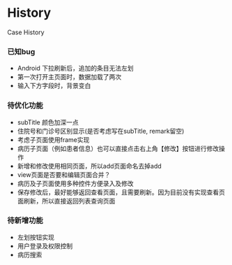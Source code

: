 # History
Case History

### 已知bug
- Android 下拉刷新后，追加的条目无法左划
- 第一次打开主页面时，数据加载了两次
- 输入下方字段时，背景变白


### 待优化功能
- subTitle 颜色加深一点
- 住院号和门诊号区别显示(是否考虑写在subTitle, remark留空)
- 考虑子页面使用frame实现
- 病历子页面（例如患者信息）也可以直接点击右上角【修改】按钮进行修改操作
- 新增和修改使用相同页面，所以add页面命名去掉add
- view页面是否要和编辑页面合并？
- 病历及子页面使用多种控件方便录入及修改
- 保存修改后，最好能够返回查看页面，且需要刷新。因为目前没有实现查看页面刷新，所以直接返回列表查询页面


### 待新增功能
- 左划按钮实现
- 用户登录及权限控制
- 病历搜索
